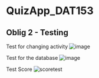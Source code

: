 # QuizApp_DAT153

## Oblig 2 - Testing

Test for changing activity
![image](https://user-images.githubusercontent.com/54098611/157109059-842f521e-652f-4279-aca6-99bbfd9d9071.png)


Test for the database
![image](https://user-images.githubusercontent.com/54098611/157095872-c8e7c027-7ca7-48a8-933a-d16aa675dc9e.png)

Test Score
![scoretest](https://user-images.githubusercontent.com/54103876/157108476-7b0c373a-4c19-4371-96cb-758b818dfb58.PNG)
